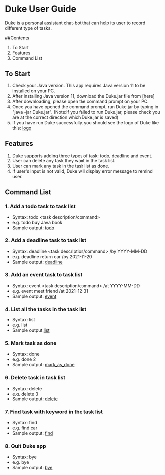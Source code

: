 # Duke User Guide

Duke is a personal assistant chat-bot that can help its user to record different type of tasks.  

##Contents
1. To Start
2. Features
3. Command List




## To Start
1. Check your Java version. This app requires Java version 11 to be installed on your PC.
2. After installing Java version 11, download the Duke.jar file from [here]
3. After downloading, please open the command prompt on your PC.
4. Once you have opened the command prompt, run Duke.jar by typing in "java -jar Duke.jar".
   (Note:If you failed to run Duke.jar, please check you are at the correct direction which Duke.jar is saved)
5. If you have run Duke successfully, you should see the logo of Duke like this: [logo](images/logo.png)





 
## Features
1. Duke supports adding three types of task: todo, deadline and event.
2. User can delete any task they want in the task list.
3. User can mark any task in the task list as done.
4. If user's input is not valid, Duke will display error message to remind user.


## Command List
 
### 1. Add a todo task to task list
* Syntax: todo <task description/command>
* e.g. todo buy Java book
* Sample output: [todo](images/todo.png)

### 2. Add a deadline task to task list
* Syntax: deadline <task description/command> /by YYYY-MM-DD
* e.g. deadline return car /by 2021-11-20
* Sample output: [deadline](images/deadline.png)

### 3. Add an event task to task list
* Syntax: event <task description/command> /at YYYY-MM-DD
* e.g. event meet friend /at 2021-12-31
* Sample output: [event](images/event.png)

### 4. List all the tasks in the task list
* Syntax: list
* e.g. list
* Sample output:[list](images/list.png)

### 5. Mark task as done
* Syntax: done <task index>
* e.g. done 2
* Sample output: [mark_as_done](images/mark_as_done.png)

### 6. Delete task in task list
* Syntax: delete <task index>
* e.g. delete 3
* Sample output: [delete](images/delete.png)

### 7. Find task with keyword in the task list
* Syntax: find <keyword>
* e.g. find car
* Sample output: [find](images/find.png)

### 8. Quit Duke app
* Syntax: bye
* e.g. bye
* Sample output: [bye](images/bye.png)






